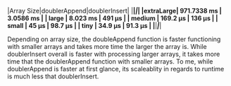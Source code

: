 |Array Size|doublerAppend|doublerInsert|
|__________|_____________|_____________|
|extraLarge| 971.7338 ms |   3.0586 ms |
|   large  |   8.023  ms | 491      μs |
|  medium  | 169.2    μs | 136      μs |
|   small  |  45      μs |  98.7    μs |
|   tiny   |  34.9    μs |  91.3    μs |
|__________|_____________|_____________|

Depending on array size, the doubleAppend function is faster functioning with smaller arrays and takes more time the larger the array is.
While doublerInsert overall is faster with processing larger arrays, it takes more time that the doublerAppend function with smaller arrays.
To me, while doublerAppend is faster at first glance, its scaleablity in regards to runtime is much less that doublerInsert.